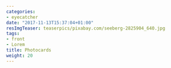 ```yaml
---
categories:
- eyecatcher
date: "2017-11-13T15:37:04+01:00"
resImgTeaser: teaserpics/pixabay.com/seeberg-2825904_640.jpg
tags:
- front
- Lorem
title: Photocards
weight: 20
---
```


